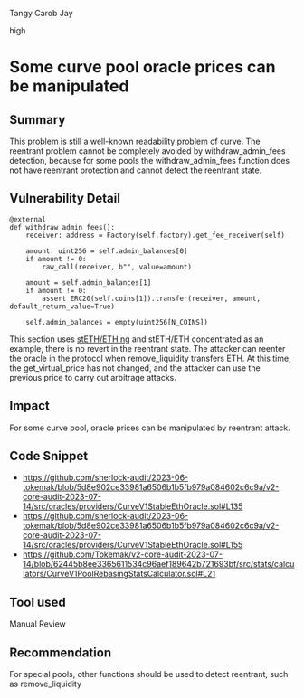Tangy Carob Jay

high

# Some curve pool oracle prices can be manipulated
## Summary

This problem is still a well-known readability problem of curve. The reentrant problem cannot be completely avoided by withdraw_admin_fees detection, because for some pools the withdraw_admin_fees function does not have reentrant protection and cannot detect the reentrant state.

## Vulnerability Detail

```vyper
@external
def withdraw_admin_fees():
    receiver: address = Factory(self.factory).get_fee_receiver(self)

    amount: uint256 = self.admin_balances[0]
    if amount != 0:
        raw_call(receiver, b"", value=amount)

    amount = self.admin_balances[1]
    if amount != 0:
        assert ERC20(self.coins[1]).transfer(receiver, amount, default_return_value=True)

    self.admin_balances = empty(uint256[N_COINS])
```

This section uses [stETH/ETH ng](https://etherscan.io/address/0x21E27a5E5513D6e65C4f830167390997aA84843a#code) and stETH/ETH concentrated as an example, there is no revert in the reentrant state.
The attacker can reenter the oracle in the protocol when remove_liquidity transfers ETH. At this time, the get_virtual_price has not changed, and the attacker can use the previous price to carry out arbitrage attacks.

## Impact

For some curve pool, oracle prices can be manipulated by reentrant attack.

## Code Snippet

- https://github.com/sherlock-audit/2023-06-tokemak/blob/5d8e902ce33981a6506b1b5fb979a084602c6c9a/v2-core-audit-2023-07-14/src/oracles/providers/CurveV1StableEthOracle.sol#L135
- https://github.com/sherlock-audit/2023-06-tokemak/blob/5d8e902ce33981a6506b1b5fb979a084602c6c9a/v2-core-audit-2023-07-14/src/oracles/providers/CurveV1StableEthOracle.sol#L155
- https://github.com/Tokemak/v2-core-audit-2023-07-14/blob/62445b8ee3365611534c96aef189642b721693bf/src/stats/calculators/CurveV1PoolRebasingStatsCalculator.sol#L21

## Tool used

Manual Review

## Recommendation

For special pools, other functions should be used to detect reentrant, such as remove_liquidity
